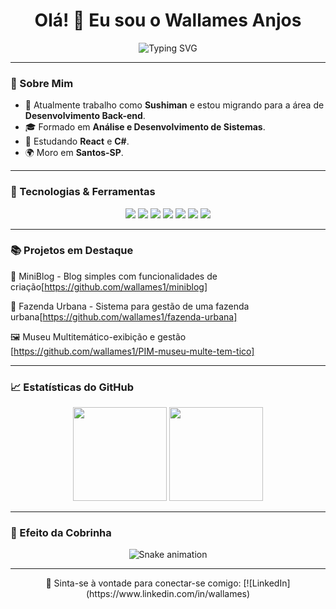 
<h1 align="center">Olá! 👋 Eu sou o Wallames Anjos</h1>

<p align="center">
  <img src="https://readme-typing-svg.demolab.com?font=Fira+Code&size=25&pause=1000&color=F75C7E&center=true&vCenter=true&width=435&lines=Desenvolvedor+Full+Stack;Apaixonado+por+Tecnologia;Sempre+Aprendendo+Novas+Habilidades" alt="Typing SVG" />
</p>

---

### 🌟 Sobre Mim
- 💼 Atualmente trabalho como **Sushiman** e estou migrando para a área de **Desenvolvimento Back-end**.
- 🎓 Formado em **Análise e Desenvolvimento de Sistemas**.
- 🌱 Estudando **React** e **C#**. 
- 🌍 Moro em **Santos-SP**.

---

### 🚀 Tecnologias & Ferramentas
<div align="center">
  <img src="https://img.shields.io/badge/HTML5-E34F26?style=for-the-badge&logo=html5&logoColor=white"/>
  <img src="https://img.shields.io/badge/CSS3-1572B6?style=for-the-badge&logo=css3&logoColor=white"/>
  <img src="https://img.shields.io/badge/JavaScript-F7DF1E?style=for-the-badge&logo=javascript&logoColor=black"/>
  <img src="https://img.shields.io/badge/React-61DAFB?style=for-the-badge&logo=react&logoColor=black"/>
  <img src="https://img.shields.io/badge/Firebase-FFCA28?style=for-the-badge&logo=firebase&logoColor=black"/>
  <img src="https://img.shields.io/badge/Power%20BI-F2C811?style=for-the-badge&logo=powerbi&logoColor=black"/>
  <img src="https://img.shields.io/badge/MongoDB-47A248?style=for-the-badge&logo=mongodb&logoColor=white"/>
</div>

---

### 📚 Projetos em Destaque
📝 MiniBlog - Blog simples com funcionalidades de criação[https://github.com/wallames1/miniblog]

🌱 Fazenda Urbana - Sistema para gestão de uma fazenda urbana[https://github.com/wallames1/fazenda-urbana]

🖼️ Museu Multitemático-exibição e gestão [https://github.com/wallames1/PIM-museu-multe-tem-tico] 

---

### 📈 Estatísticas do GitHub
<div align="center">
  <img height="150em" src="https://github-readme-stats.vercel.app/api?username=wallames1&show_icons=true&theme=dark"/>
  <img height="150em" src="https://github-readme-stats.vercel.app/api/top-langs/?username=wallames1&layout=compact&theme=dark"/>
</div>

---

### 🐍 Efeito da Cobrinha
<div align="center">
  <img src="https://github.com/wallames1/wallames1/blob/output/github-contribution-grid-snake.svg" alt="Snake animation" />
</div>

---

<div align="center">
  💬 Sinta-se à vontade para conectar-se comigo:  
  [![LinkedIn](https://www.linkedin.com/in/wallames)
</div>

